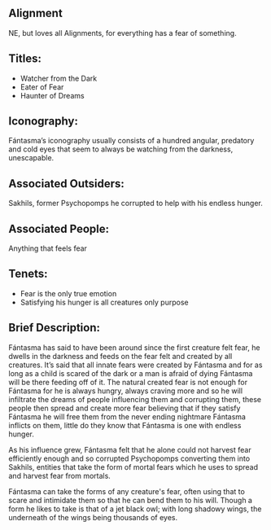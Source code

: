 ## Alignment
NE, but loves all Alignments, for everything has a fear of something.
## Titles:
  - Watcher from the Dark
  - Eater of Fear
  - Haunter of Dreams
## Iconography:
Fántasma’s iconography usually consists of a hundred angular, predatory and cold eyes that seem to always be watching from the darkness, unescapable.
## Associated Outsiders:
Sakhils, former Psychopomps he corrupted to help with his endless hunger.
## Associated People:
Anything that feels fear
## Tenets:
  - Fear is the only true emotion
  - Satisfying his hunger is all creatures only purpose
## Brief Description:
Fántasma has said to have been around since the first creature felt fear, he dwells in the darkness and feeds on the fear felt and created by all creatures. It’s said that all innate fears were created by Fántasma and for as long as a child is scared of the dark or a man is afraid of dying Fántasma will be there feeding off of it. The natural created fear is not enough for Fántasma for he is always hungry, always craving more and so he will infiltrate the dreams of people influencing them and corrupting them, these people then spread and create more fear believing that if they satisfy Fántasma he will free them from the never ending nightmare Fántasma inflicts on them, little do they know that Fántasma is one with endless hunger.

As his influence grew, Fántasma felt that he alone could not harvest fear efficiently enough and so corrupted Psychopomps converting them into Sakhils, entities that take the form of mortal fears which he uses to spread and harvest fear from mortals.

Fántasma can take the forms of any creature's fear, often using that to scare and intimidate them so that he can bend them to his will. Though a form he likes to take is that of a jet black owl; with long shadowy wings, the underneath of the wings being thousands of eyes.
